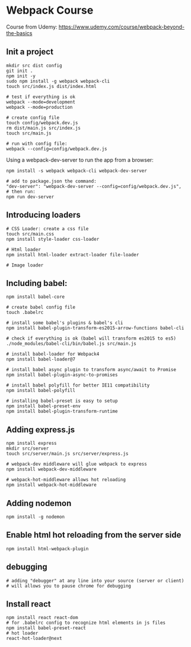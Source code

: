# Webpack Course

Course from Udemy: https://www.udemy.com/course/webpack-beyond-the-basics

## Init a project
```
mkdir src dist config
git init .
npm init -y
sudo npm install -g webpack webpack-cli
touch src/index.js dist/index.html

# test if everything is ok
webpack --mode=development
webpack --mode=production

# create config file
touch config/webpack.dev.js
rm dist/main.js src/index.js
touch src/main.js

# run with config file:
webpack --config=config/webpack.dev.js

```

Using a webpack-dev-server to run the app from a browser:
```
npm install -s webpack webpack-cli webpack-dev-server

# add to package.json the command:
"dev-server": "webpack-dev-server --config=config/webpack.dev.js",
# then run:
npm run dev-server
```
## Introducing loaders
```
# CSS Loader: create a css file
touch src/main.css
npm install style-loader css-loader

# Html loader
npm install html-loader extract-loader file-loader

# Image loader

```

## Including babel:
```
npm install babel-core

# create babel config file
touch .babelrc

# install some babel's plugins & babel's cli
npm install babel-plugin-transform-es2015-arrow-functions babel-cli

# check if everything is ok (babel will transform es2015 to es5)
./node_modules/babel-cli/bin/babel.js src/main.js

# install babel-loader for Webpack4
npm install babel-loader@7

# install babel async plugin to transform async/await to Promise
npm install babel-plugin-async-to-promises

# install babel polyfill for better IE11 compatibility
npm install babel-polyfill

# installing babel-preset is easy to setup
npm install babel-preset-env
npm install babel-plugin-transform-runtime
```

## Adding express.js
```
npm install express
mkdir src/server
touch src/server/main.js src/server/express.js

# webpack-dev middleware will glue webpack to express
npm install webpack-dev-middleware

# webpack-hot-middleware allows hot reloading
npm install webpack-hot-middleware
```

## Adding nodemon
```
npm install -g nodemon
```

## Enable html hot reloading from the server side
```
npm install html-webpack-plugin
```

## debugging
```
# adding "debugger" at any line into your source (server or client)
# will allows you to pause chrome for debugging
```

## Install react
```
npm install react react-dom
# for .babelrc config to recognize html elements in js files
npm install babel-preset-react
# hot loader
react-hot-loader@next
```
